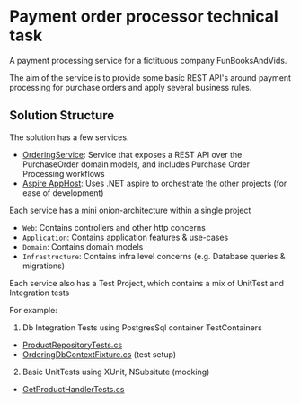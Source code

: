 # Payment order processor technical task

A payment processing service for a fictituous company FunBooksAndVids.

The aim of the service is to provide some basic REST API's around payment processing for purchase orders and apply several business rules.

## Solution Structure

The solution has a few services.

- [OrderingService](./src/Ordering/OrderingService/): Service that exposes a REST API over the PurchaseOrder domain models, and includes Purchase Order Processing workflows
- [Aspire AppHost](./src/AppHost/): Uses .NET aspire to orchestrate the other projects (for ease of development)

Each service has a mini onion-architecture within a single project

- `Web`: Contains controllers and other http concerns
- `Application`: Contains application features & use-cases
- `Domain`: Contains domain models
- `Infrastructure`: Contains infra level concerns (e.g. Database queries & migrations)

Each service also has a Test Project, which contains a mix of UnitTest and Integration tests

For example:

1. Db Integration Tests using PostgresSql container TestContainers

- [ProductRepositoryTests.cs](./src/Ordering/OrderingService.Tests/Infrastructure/Repositories/ProductRepositoryTests.cs)
- [OrderingDbContextFixture.cs](./src/Ordering/OrderingService.Tests/Setup/OrderingDbContextFixture.cs) (test setup)

2. Basic UnitTests using XUnit, NSubsitute (mocking)

- [GetProductHandlerTests.cs](./src/Ordering/OrderingService.Tests/Application/Products/GetProduct/GetProductHandlerTests.cs)
